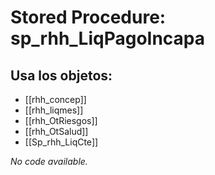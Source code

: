 # Stored Procedure: sp_rhh_LiqPagoIncapa

## Usa los objetos:
- [[rhh_concep]]
- [[rhh_liqmes]]
- [[rhh_OtRiesgos]]
- [[rhh_OtSalud]]
- [[Sp_rhh_LiqCte]]

*No code available.*
